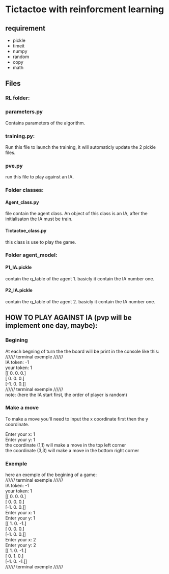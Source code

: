 # Tictactoe with reinforcment learning
## requirement
* pickle 
* timeit
* numpy
* random
* copy
* math 



## Files
### RL folder:
### parameters.py
Contains parameters of the algorithm.
### training.py:
Run this file to launch the training, it will automaticly update the 2 pickle files.  

### pve.py
run this file to play against an IA.
### Folder classes:
#### Agent_class.py
file contain the agent class. An object of this class is an IA, after the initialisaton the IA must be train.  

#### Tictactoe_class.py
this class is use to play the game. 

### Folder agent_model:
#### P1_IA.pickle
contain the q_table of the agent 1.
basicly it contain the IA number one.

#### P2_IA.pickle
contain the q_table of the agent 2.
basicly it contain the IA number one.

## HOW TO PLAY AGAINST IA (pvp will be implement one day, maybe):
### Begining
At each begning of turn the the board will be print in the console like this:  
////// terminal exemple //////  
IA token: -1  
your token: 1  
[[ 0.  0.  0.]  
 [ 0.  0.  0.]  
 [-1.  0.  0.]]  
////// terminal exemple //////  
 note: (here the IA start first, the order of player is random)  
 
 ### Make a move
To make a move you'll need to input the x coordinate first then the y coordinate.  

Enter your x: 1  
Enter your y: 1  
the coordinate (1,1) will make a move in the top left corner  
the coordinate (3,3) will make a move in the bottom right corner  

### Exemple
here an exemple of the begining of a game:  
////// terminal exemple //////  
IA token: -1  
your token: 1  
[[ 0.  0.  0.]  
 [ 0.  0.  0.]  
 [-1.  0.  0.]]  
Enter your x: 1  
Enter your y: 1  
[[ 1.  0. -1.]  
 [ 0.  0.  0.]  
 [-1.  0.  0.]]  
Enter your x: 2  
Enter your y: 2  
[[ 1.  0. -1.]  
 [ 0.  1.  0.]  
 [-1.  0. -1.]]  
////// terminal exemple //////  
 
